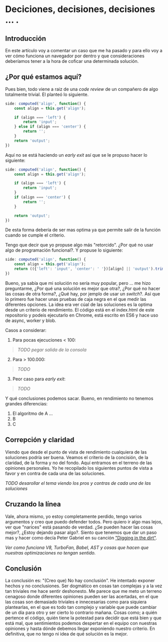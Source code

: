 # Deciciones, decisiones, decisiones ... .

## Introducción

En este artículo voy a comentar un caso que me ha pasado y para ello voy a ver cómo funciona un navegador por dentro y que consideraciones deberíamos tener a la hora de coficar una determinada solución.

## ¿Por qué estamos aquí?

Pues bien, todo viene a raiz de una *code review* de un compañero de algo totalmente trivial. El planteó lo siguiente.

```javascript
side: computed('align', function() {
    const align = this.get('align');

    if (align === 'left') {
        return 'input';
    } else if (align === 'center') {
        return '';
    }
    return 'output';
})
```

Aquí no se está haciendo un *early exit* así que se le propuso hacer lo siguiente:

```javascript
side: computed('align', function() {
    const align = this.get('align');

    if (align === 'left') {
        return 'input';
    }
    if (align === 'center') {
        return '';
    }

    return 'output';
})
```

De esta forma debería de ser mas optima ya que permite salir de la función cuando se cumple el criterio.

Tengo que decir que yo propuse algo más "retorcido". ¿Por qué no usar algo de programación funcional?. Y propuse lo siguiente:

```javascript
side: computed('align', function() {
    const align = this.get('align');
    return (({'left': 'input', 'center': ' '})[align] || 'output').trim();
})
```

Bueno, ya sabía que mi solución no sería muy popular, pero ... me hizo preguntarme, ¿Por qué una solución es mejor que otra?, ¿Por qué no hacer las cosas de otra forma?, ¿Qué hay, por jemplo de usar un *switch*?.
Así que lo primero fue hacer unas pruebas de caja negra en el que medir las diferentes opciones. La idea era ver cúal de las soluciones es la optima desde un criterio de rendimiento. El código está en el index.html de este repositorio y podeis ejecutarlo en Chrome, está escrito en ES6 y hace uso de async, worker y blob.

Casos a considerar:

1. Para pocas ejecuciones < 100:

> _TODO pegar salida de la consola_

2. Para > 100.000:

> _TODO_

3. Peor caso para *early exit*:

> _TODO_

Y qué conclusiones podemos sacar. Bueno, en rendimiento no tenemos grandes diferencias:

1. El algoritmo de A ... 
2. B
3. C

## Correpción y claridad

Viendo que desde el punto de vista de rendimiento cualquiera de las soluciones podría ser buena. Veamos el criterio de la concisión, de la claridad, de la forma y no del fondo.
Aquí entramos en el terreno de las opiniones personales. Yo he recopilado los siguientes puntos de vista a favor y en contra de cada una de las soluciones. 

_TODO desarollar el tema viendo los pros y contras de cada una de las soluciones_

## Cruzando la línea

Vale, ahora mismo, yo estoy completamente perdido, tengo varios argumentos y creo que puedo defender todos. Pero quiero ir algo mas lejos, ver que "narices" está pasando de verdad. ¿Se pueden hacer las cosas mejor?, ¿Estoy dejando pasar algo?. Siento que tenemos que dar un paso mas y hacer como decía Peter Gabriel en su canción ["Digging in the dirt"](https://www.youtube.com/watch?v=X0C3DHp36zc).

_Ver como funciona V8, TurboFan, Babel, AST y cosas que hacen que nuestras optimizaciones no tengan sentido._

## Conclusión

La conclusión es: "(Creo que) No hay conclusión". He intentado exponer hechos y no conclusiones. Ser dogmático en cosas tan complejas y a la vez tan triviales me hace sentir deshonesto. Me parece que me meto un terreno cenagoso donde diferentes opiniones pueden ser las acertadas, en el que las cosas son demasiado triviales e innecesarias como para siquiera plantearlas, en el que es todo tan complejo y variable que puede cambiar de un día para otro y ser cierto lo contrario mañana.
Cosas como; a quién pertence el código, quién tiene la potestad para decidir que está bien y que está mal, que sentimientos podemos despertar en el equipo con nuestras opiniones y hasta dónde debemos llegar exponiendo nuestro criterio.
En definitiva, que no tengo ni idea de qué solución es la mejor.
